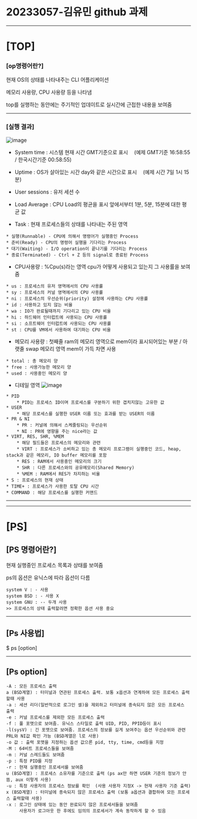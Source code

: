 # 20233057-김유민 github 과제

***

# [TOP]

### [op명령어란?]

현재 OS의 상태를 나타내주는 CLI 어플리케이션

메모리 사용량, CPU 사용량 등을 나타냄

top를 실행하는 동안에는 주기적인 업데이트로 실시간에 근접한 내용을 보여줌

***

### [실행 결과]

![image](https://github.com/yumin-20233057/yumin20233057/assets/133843588/568874b5-c89b-4b0b-8730-de9cc52caf60)

* System time : 시스템 현재 시간 GMT기준으로 표시 ㅤ(예제 GMT기준 16:58:55 / 한국시간기준 00:58:55)

* Uptime : OS가 살아있는 시간 day와 같은 시간으로 표시 ㅤ(예제 시간 7일 1시 15분)

* User sessions : 유저 세션 수

* Load Average : CPU Load의 평균을 표시 앞에서부터 1분, 5분, 15분에 대한 평균 값

* Task : 현재 프로세스들의 상태를 나타내는 주된 영역
```
* 실행(Runnable) - CPU에 의해서 명령어가 실행중인 Process
* 준비(Ready) - CPU의 명령어 실행을 기다리는 Process
* 대기(Waiting) - I/O operation이 끝나기를 기다리는 Process
* 종료(Terminated) - Ctrl + Z 등의 signal로 종료된 Process
```

* CPU사용량 : %Cpu(s)라는 영역 cpu가 어떻게 사용되고 있는지 그 사용률을 보여줌
```
* us : 프로세스의 유저 영역에서의 CPU 사용률
* sy : 프로세스의 커널 영역에서의 CPU 사용률
* ni : 프로세스의 우선순위(priority) 설정에 사용하는 CPU 사용률
* id : 사용하고 있지 않는 비율
* wa : IO가 완료될때까지 기다리고 있는 CPU 비율
* hi : 하드웨어 인터럽트에 사용되는 CPU 사용률
* si : 소프트웨어 인터럽트에 사용되는 CPU 사용률
* st : CPU를 VM에서 사용하여 대기하는 CPU 비율
```

* 메모리 사용량 : 첫째줄 ram의 메모리 영역으로 mem이라 표시되어있는 부분 / 아랫줄 swap  메모리 영역 mem이 가득 차면 사용
```
* total : 총 메모리 양
* free : 사용가능한 메모리 양
* used : 사용중인 메모리 양
```

* 디테일 영역
![image](https://github.com/yumin-20233057/yumin20233057/assets/133843588/ad97c20d-1ab3-4df2-b866-eb1a1b26f265)

```
* PID
    * PID는 프로세스 ID이며 프로세스를 구분하기 위한 겹치지않는 고유한 값
* USER
    * 해당 프로세스를 실행한 USER 이름 또는 효과를 받는 USER의 이름
* PR & NI
    * PR : 커널에 의해서 스케줄링되는 우선순위
    * NI : PR에 영향을 주는 nice라는 값
* VIRT, RES, SHR, %MEM
    * 해당 필드들은 프로세스의 메모리와 관련
    * VIRT : 프로세스가 소비하고 있는 총 메모리 프로그램이 실행중인 코드, heap, stack과 같은 메모리, IO buffer 메모리를 포함
    * RES : RAM에서 사용중인 메모리의 크기
    * SHR : 다른 프로세스와의 공유메모리(Shared Memory)
    * %MEM : RAM에서 RES가 차지하는 비율
* S : 프로세스의 현재 상태
* TIME+ : 프로세스가 사용한 토탈 CPU 시간
* COMMAND : 해당 프로세스를 실행한 커맨드
```

***
***

# [PS]

## [PS 명령어란?]
현재 실행중인 프로세스 목록과 상태를 보여줌

ps의 옵션은 유닉스에 따라 옵션이 다름
```
system V : - 사용
system BSD : - 사용 X 
system GNU : -- 두개 사용
>> 프로세스의 상태 출력할려면 정확한 옵션 사용 중요
```

***

## [Ps 사용법]
$ ps [option]

***

## [Ps option]
```
-A : 모든 프로세스 출력
a (BSD계열) : 터미널과 연관된 프로세스 출력. 보통 x옵션과 연계하여 모든 프로세스 출력할때 사용
-a : 세션 리더(일반적으로 로그인 셀)을 제외하고 터미널에 종속되지 않은 모든 프로세스 출력
-e : 커널 프로세스를 제외한 모든 프로세스 출력 
-f : 풀 포맷으로 보여줌. 유닉스 스타일로 출력 UID, PID, PPID등이 표시
-l(sysV) : 긴 포맷으로 보여줌. 프로세스의 정보를 길게 보여주는 옵션 우선순위와 관련 PRL와 NI값 확인 가능 (BSD계열은 l로 사용)
-o 값 : 출력 포맷을 지정하는 옵션 값으론 pid, tty, time, cmd등을 지정
-M : 64비트 프로세스들을 보여줌
-m : 커널 스레드들도 보여줌
-p : 특정 PID를 지정
-r : 현재 실행중인 프로세서를 보여줌
u (BSD계열) : 프로세스 소유자를 기준으로 출력 (ps ax만 하면 USER 기준의 정보가 안뜸, aux 이렇게 사용)
-u : 특정 사용자의 프로세스 정보를 확인  (사용 사용자 지정X -> 현재 사용자 기준 출력)
x (BSD계열) : 터미널에 종속되지 않은 프로세스 출력 (보통 a옵션과 결합하여 모든 프로세스 출력할때 사용)
-x : 로그인 상태에 있는 동안 완료되지 않은 프로세서들을 보여줌
     사용자가 로그아웃 한 후에도 임의의 프로세서가 계속 동작하게 할 수 있음
```
